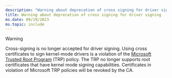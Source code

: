 ```yaml
---
description: "Warning about deprecation of cross signing for driver signing"
title: Warning about deprecation of cross signing for driver signing
ms.date: 09/19/2023
ms.topic: include
---
```


> [!WARNING]
> Cross-signing is no longer accepted for driver signing. Using cross certificates to sign kernel-mode drivers is a violation of the [Microsoft Trusted Root Program](/security/trusted-root/program-requirements) (TRP) policy. The TRP no longer supports root certificates that have kernel mode signing capabilities.
> Certificates in violation of Microsoft TRP policies will be revoked by the CA.
